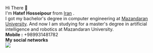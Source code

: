 Hi There 👋<br /> I'm **Hatef Hosseipour** from [Iran](https://en.wikipedia.org/wiki/Iran) . <br />I got my bachelor's degree in computer engineering at [Mazandaran University](https://www.google.com/search?q=university%20of%20mazandaran&rlz=1C1GCEA_enIR1017IR1017&oq=university%20of%20mazandaran&aqs=chrome.0.35i39i355j46i39j46i512j46i20i263i512j46i131i199i433i465i512j46i512j69i60l2.1369j0j9&sourceid=chrome&ie=UTF-8).
And now I am studying for a master's degree in artificial intelligence and robotics at Mazandaran University.<br />
**Mobile :**  +989931481782 <br />
**My social networks**<br />
<img src="https://icons8.com/nolan/50/whatsapp.png"/>
